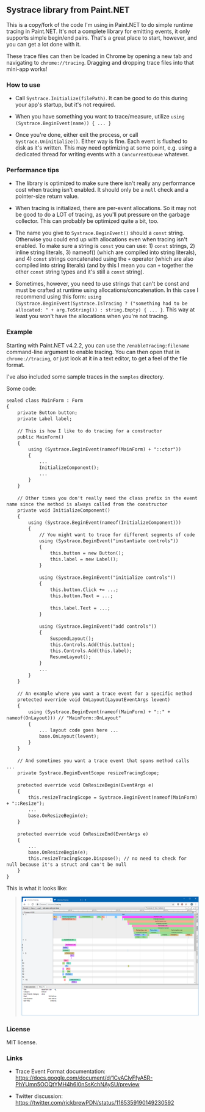 ## Systrace library from Paint.NET

This is a copy/fork of the code I'm using in Paint.NET to do simple runtime tracing in Paint.NET. It's not a complete library for emitting events, it only supports simple begin/end pairs. That's a great place to start, however, and you can get a lot done with it.

These trace files can then be loaded in Chrome by opening a new tab and navigating to `chrome://tracing`. Dragging and dropping trace files into that mini-app works!

### How to use

- Call `Systrace.Initialize(filePath)`. It can be good to do this during your app's startup, but it's not required.

- When you have something you want to trace/measure, utilize `using (Systrace.BeginEvent(name)) { ... }`

- Once you're done, either exit the process, or call `Systrace.Uninitialize()`. Either way is fine. Each event is flushed to disk as it's written. This may need optimizing at some point, e.g. using a dedicated thread for writing events with a `ConcurrentQueue` whatever.

### Performance tips

- The library is optimized to make sure there isn't really any performance cost when tracing isn't enabled. It should only be a `null` check and a pointer-size return value.

- When tracing is initialized, there are per-event allocations. So it may not be good to do a LOT of tracing, as you'll put pressure on the garbage collector. This can probably be optimized quite a bit, too.

- The name you give to `Systrace.BeginEvent()` should a `const` string. Otherwise you could end up with allocations even when tracing isn't enabled. To make sure a string is `const` you can use: 1) `const` strings, 2) inline string literals, 3) nameof() (which are compiled into string literals), and 4) `const` strings concatenated using the `+` operator (which are also compiled into string literals) (and by this I mean you can `+` together the other `const` string types and it's still a `const` string).

- Sometimes, however, you need to use strings that can't be const and must be crafted at runtime using allocations/concatenation. In this case I recommend using this form: `using (Systrace.BeginEvent(Systrace.IsTracing ? ("something had to be allocated: " + arg.ToString()) : string.Empty) { ... }`. This way at least you won't have the allocations when you're not tracing.

### Example

Starting with Paint.NET v4.2.2, you can use the `/enableTracing:filename` command-line argument to enable tracing. You can then open that in `chrome://tracing`, or just look at it in a text editor, to get a feel of the file format.

I've also included some sample traces in the `samples` directory.

Some code:

```
sealed class MainForm : Form
{
    private Button button;
    private Label label;

    // This is how I like to do tracing for a constructor
    public MainForm()
    {
        using (Systrace.BeginEvent(nameof(MainForm) + "::ctor"))
        {
            ...
            InitializeComponent();
            ...
        }
    }

    // Other times you don't really need the class prefix in the event name since the method is always called from the constructor
    private void InitializeComponent()
    {
        using (Systrace.BeginEvent(nameof(InitializeComponent)))
        {
            // You might want to trace for different segments of code
            using (Systrace.BeginEvent("instantiate controls"))
            {
                this.button = new Button();
                this.label = new Label();
            }

            using (Systrace.BeginEvent("initialize controls"))
            {
                this.button.Click += ...;
                this.button.Text = ...;

                this.label.Text = ...;
            }

            using (Systrace.BeginEvent("add controls"))
            {
                SuspendLayout();
                this.Controls.Add(this.button);
                this.Controls.Add(this.label);
                ResumeLayout();
            }
            ...
        }
    }

    // An example where you want a trace event for a specific method
    protected override void OnLayout(LayoutEventArgs levent)
    {
        using (Systrace.BeginEvent(nameof(MainForm) + "::" + nameof(OnLayout))) // "MainForm::OnLayout"
        {
            ... layout code goes here ...
            base.OnLayout(levent);
        }
    }

    // And sometimes you want a trace event that spans method calls ...
    private Systrace.BeginEventScope resizeTracingScope;

    protected override void OnResizeBegin(EventArgs e)
    {
        this.resizeTracingScope = Systrace.BeginEvent(nameof(MainForm) + "::Resize");
        ...
        base.OnResizeBegin(e);
    }

    protected override void OnResizeEnd(EventArgs e)
    {
        ...
        base.OnResizeBegin(e);
        this.resizeTracingScope.Dispose(); // no need to check for null because it's a struct and can't be null
    }
}
```

This is what it looks like:

> ![screenshot](/images/screenshot1.png)

### License

MIT license.

### Links

- Trace Event Format documentation: https://docs.google.com/document/d/1CvAClvFfyA5R-PhYUmn5OOQtYMH4h6I0nSsKchNAySU/preview

- Twitter discussion: https://twitter.com/rickbrewPDN/status/1165359190149230592